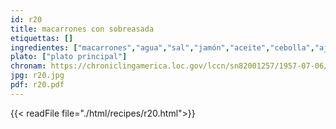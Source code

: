 ```yaml
---
id: r20
title: macarrones con sobreasada
etiquettas: []
ingredientes: ["macarrones","agua","sal","jamón","aceite","cebolla","ajo","sobreasada","pasta de tomate"]
plato: ["plato principal"]
chronam: https://chroniclingamerica.loc.gov/lccn/sn82001257/1957-07-06/ed-1/seq-5/
jpg: r20.jpg
pdf: r20.pdf
---
```


{{< readFile file="./html/recipes/r20.html">}}